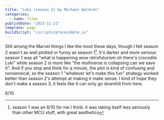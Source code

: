 ```yaml
---
title: "Loki (season 2) by Michael Waldron"
categories:
  - name: films
publishDate: "2023-11-21"
template: page
buildScript: "/scripts/processNote.js"
---
```


Still among the Marvel things I like the most these days, though I felt season 2 wasn't as well plotted or funny as season 1[^1]. It's darker and more serious: season 1 was all "what is happening wow retrofuturism oh there's crocodile Loki" while season 2 is more like "the multiverse is collapsing can we save it". And if you stop and think for a minute, the plot is kind of confusing and nonsensical, so the season 1 "whatever let's make this fun" strategy worked better than season 2's attempt at making it make sense. I kind of hope they don't make a season 3, it feels like it can only go downhill from here.

6/10

[^1]: season 1 was an 8/10 for me I think: it was taking itself less seriously than other MCU stuff, with great aesthetics
